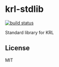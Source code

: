 # krl-stdlib

[![build status](https://secure.travis-ci.org/Picolab/node-krl-stdlib.svg)](https://travis-ci.org/Picolab/node-krl-stdlib)

Standard library for KRL

## License
MIT
